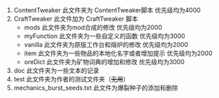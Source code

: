 1. ContentTweaker
	此文件夹为 ContentTweaker脚本
	优先级均为4000
2. CraftTweaker
	此文件加为 CraftTweaker 脚本
	- mods
		此文件夹为mod合成的修改
		优先级均为2000
	- myFunction 
		此文件夹为一些自定义的函数
		优先级均为3000
	- vanilla
		此文件夹为原版工作台和熔炉的修改
		优先级均为2000
	- item
		此文件夹为一些物品的本地化名字或者增加提示
		优先级均为2000
	- oreDict
		此文件夹为矿物词典的增加和修改
		优先级均为3000
3. doc
	此文件夹为一些文本的记录
4. test
	此文件夹为作者的测试文件夹（~~无用~~）
5. mechanics_burst_seeds.txt
	此文件为爆裂种子的添加和删除